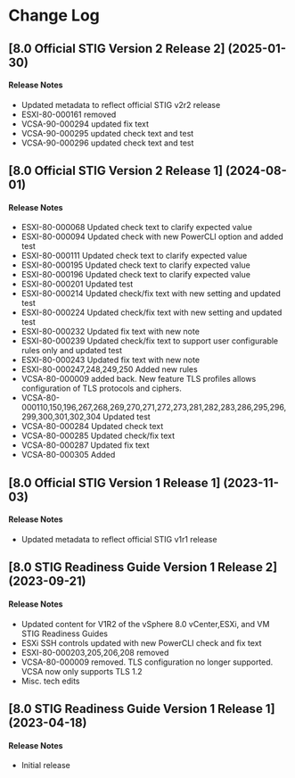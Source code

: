 # Change Log

## [8.0 Official STIG Version 2 Release 2] (2025-01-30)

#### Release Notes
- Updated metadata to reflect official STIG v2r2 release
- ESXI-80-000161 removed
- VCSA-90-000294 updated fix text
- VCSA-90-000295 updated check text and test
- VCSA-90-000296 updated check text and test

## [8.0 Official STIG Version 2 Release 1] (2024-08-01)

#### Release Notes
- ESXI-80-000068 Updated check text to clarify expected value
- ESXI-80-000094 Updated check with new PowerCLI option and added test
- ESXI-80-000111 Updated check text to clarify expected value
- ESXI-80-000195 Updated check text to clarify expected value
- ESXI-80-000196 Updated check text to clarify expected value
- ESXI-80-000201 Updated test
- ESXI-80-000214 Updated check/fix text with new setting and updated test
- ESXI-80-000224 Updated check/fix text with new setting and updated test
- ESXI-80-000232 Updated fix text with new note
- ESXI-80-000239 Updated check/fix text to support user configurable rules only and updated test
- ESXI-80-000243 Updated fix text with new note
- ESXI-80-000247,248,249,250 Added new rules
- VCSA-80-000009 added back. New feature TLS profiles allows configuration of TLS protocols and ciphers.
- VCSA-80-000110,150,196,267,268,269,270,271,272,273,281,282,283,286,295,296,299,300,301,302,304 Updated test
- VCSA-80-000284 Updated check text
- VCSA-80-000285 Updated check/fix text
- VCSA-80-000287 Updated fix text
- VCSA-80-000305 Added

## [8.0 Official STIG Version 1 Release 1] (2023-11-03)

#### Release Notes
- Updated metadata to reflect official STIG v1r1 release

## [8.0 STIG Readiness Guide Version 1 Release 2] (2023-09-21)

#### Release Notes
- Updated content for V1R2 of the vSphere 8.0 vCenter,ESXi, and VM STIG Readiness Guides
- ESXi SSH controls updated with new PowerCLI check and fix text
- ESXI-80-000203,205,206,208 removed
- VCSA-80-000009 removed. TLS configuration no longer supported. VCSA now only supports TLS 1.2
- Misc. tech edits

## [8.0 STIG Readiness Guide Version 1 Release 1] (2023-04-18)

#### Release Notes
- Initial release
